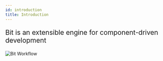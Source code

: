 ```yaml
---
id: introduction
title: Introduction
---
```


<p style="font-size: 1.5em">Bit is an extensible engine for component-driven development

</p>

![Bit Workflow](https://storage.googleapis.com/static.bit.dev/docs/images/quick-start.svg)